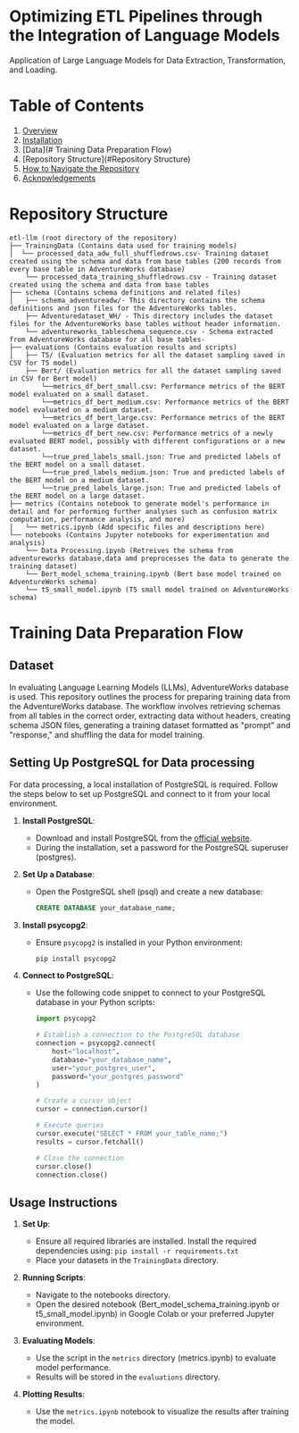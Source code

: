 # Optimizing ETL Pipelines through the Integration of Language Models
Application of Large Language Models for Data Extraction, Transformation, and Loading.

# Table of Contents

1. [Overview](#overview)
2. [Installation](#installation)
3. [Data](# Training Data Preparation Flow)
4. [Repository Structure](#Repository Structure)
5. [How to Navigate the Repository](#how-to-navigate-the-repository)
6. [Acknowledgements](#acknowledgements)

# Repository Structure
```
etl-llm (root directory of the repository)
├── TrainingData (Contains data used for training models)
│  └── processed_data_adw_full_shuffledrows.csv- Training dataset created using the schema and data from base tables (200 records from every base table in AdventureWorks database)
    └── processed_data_training_shuffledrows.csv - Training dataset created using the schema and data from base tables 
├── schema (Contains schema definitions and related files)
│   ├── schema_adventureadw/- This directory contains the schema definitions and json files for the AdventureWorks tables.
    ├── Adventuredataset_WH/ - This directory includes the dataset files for the AdventureWorks base tables without header information.
    └── adventureworks_tableschema_sequence.csv - Schema extracted from AdventureWorks database for all base tables-
├── evaluations (Contains evaluation results and scripts)
│   ├── T5/ (Evaluation metrics for all the dataset sampling saved in CSV for T5 model)
    ├── Bert/ (Evaluation metrics for all the dataset sampling saved in CSV for Bert model)
        └──metrics_df_bert_small.csv: Performance metrics of the BERT model evaluated on a small dataset.
        └──metrics_df_bert_medium.csv: Performance metrics of the BERT model evaluated on a medium dataset.
        └──metrics_df_bert_large.csv: Performance metrics of the BERT model evaluated on a large dataset.
        └──metrics_df_bert_new.csv: Performance metrics of a newly evaluated BERT model, possibly with different configurations or a new dataset.
        └──true_pred_labels_small.json: True and predicted labels of the BERT model on a small dataset.
        └──true_pred_labels_medium.json: True and predicted labels of the BERT model on a medium dataset.
        └──true_pred_labels_large.json: True and predicted labels of the BERT model on a large dataset.
├── metrics (Contains notebook to generate model's performance in detail and for performing further analyses such as confusion matrix computation, performance analysis, and more)
│   └── metrics.ipynb (Add specific files and descriptions here)
└── notebooks (Contains Jupyter notebooks for experimentation and analysis)
    └── Data Processing.ipynb (Retreives the schema from adventureworks database,data amd preprocesses the data to generate the training dataset)
    └── Bert_model_schema_training.ipynb (Bert base model trained on AdventureWorks schema)
    └── t5_small_model.ipynb (T5 small model trained on AdventureWorks schema)
```


# Training Data Preparation Flow
## Dataset
In evaluating Language Learning Models (LLMs), AdventureWorks database is used. This repository outlines the process for preparing training data from the AdventureWorks database. The workflow involves retrieving schemas from all tables in the correct order, extracting data without headers, creating schema JSON files, generating a training dataset formatted as "prompt" and "response," and shuffling the data for model training. 
## Setting Up PostgreSQL for Data processing

For data processing, a local installation of PostgreSQL is required. Follow the steps below to set up PostgreSQL and connect to it from your local environment.

1. **Install PostgreSQL**:
   - Download and install PostgreSQL from the [official website](https://www.postgresql.org/download/).
   - During the installation, set a password for the PostgreSQL superuser (postgres).

2. **Set Up a Database**:
   - Open the PostgreSQL shell (psql) and create a new database:
     ```sql
     CREATE DATABASE your_database_name;
     ```

3. **Install psycopg2**:
   - Ensure `psycopg2` is installed in your Python environment:
     ```sh
     pip install psycopg2
     ```

4. **Connect to PostgreSQL**:
   - Use the following code snippet to connect to your PostgreSQL database in your Python scripts:
     ```python
     import psycopg2

     # Establish a connection to the PostgreSQL database
     connection = psycopg2.connect(
         host="localhost",
         database="your_database_name",
         user="your_postgres_user",
         password="your_postgres_password"
     )

     # Create a cursor object
     cursor = connection.cursor()

     # Execute queries
     cursor.execute("SELECT * FROM your_table_name;")
     results = cursor.fetchall()

     # Close the connection
     cursor.close()
     connection.close()
     ```

## Usage Instructions

1. **Set Up**:
   - Ensure all required libraries are installed. Install the required dependencies using:  ``` pip install -r requirements.txt ```
   - Place your datasets in the `TrainingData` directory.

2. **Running Scripts**:
   - Navigate to the notebooks directory.
   - Open the desired notebook (Bert_model_schema_training.ipynb or t5_small_model.ipynb) in Google Colab or your preferred Jupyter environment.  

3. **Evaluating Models**:
   - Use the script in the `metrics` directory (metrics.ipynb) to evaluate model performance.
   - Results will be stored in the `evaluations` directory.

4. **Plotting Results**:
   - Use the `metrics.ipynb` notebook to visualize the results after training the model.


